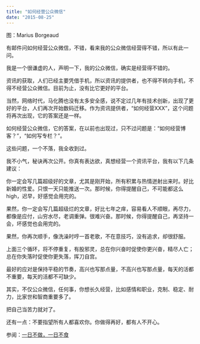 ```yaml
---
title: "如何经营公众微信"
date: "2015-08-25"
---
```


图：Marius Borgeaud

有邮件问如何经营公众微信，不错，看来我的公众微信经营得不错，所以有此一问。

我是一个很谦虚的人，声明一下，我的公众微信，确实是经营得不错的。

资讯的获取，人们已经主要凭借手机，所以资讯的提供者，也不得不转向手机，不得不经营公众微信。目前为止，没有比它更好的平台。

当然，网络时代，马化腾也没有太多安全感，说不定过几年有技术创新，出现了更好的平台，人们再次开始数码迁移。作为资讯提供者，“如何经营XXX”，这个问题将再次出现，它的答案还是一样。

如何经营公众微信，它的答案，在以前也出现过，只不过问题是：“如何经营博客？”，“如何写专栏？”。

这些问题，一个不落，我全收到过。

我不小气，秘诀再次公开。你真有表达欲，真想经营一个资讯平台，我有以下几条建议：

你一定会写几篇超级好的文章，尤其是刚开始，所有积累与热情迸射出来时。好比新婚的性爱。只恨一天只能推送一次。那时候，你得提醒自己，不可能都这么high，迟早，好感觉会用完的。

果然，你一定会写几篇超级烂的文章，好比七年之痒，容易看人不顺眼，再尽力，都像是应付，山穷水尽，老调重弹。很难兴奋。那时候，你得提醒自己，再坚持一会，坏感觉也会用完的。

果然，你再次顺手，像洗澡时哼一首老歌，不在意技巧，没有追求，却很舒服。

上面三个循环，将不停重复，有股邪灵，总在你兴奋时促使你更兴奋，精尽人亡；总在你失落时促使你更失落，挥刀自宫。

最好的应对是保持平稳的节奏，高兴也写那点量，不高兴也写那点量，每天的活都不重要，每天的活都不可缺少。

其实，不仅公众微信，任何事，你想长久经营，比如感情和职业，克制、稳定、耐力，比家世和智商重要多了。

把自己当苦力就对了。

还有一点：不要指望所有人都喜欢你。你做得再好，都有人不开心。

参阅：[一日不做，一日不食](http://mp.weixin.qq.com/s?__biz=MjM5NDU0Mjk2MQ==&mid=208299744&idx=1&sn=141d14df1130a990a590b3d6109d27b8&scene=21#wechat_redirect)
